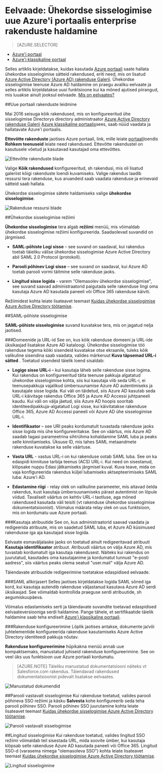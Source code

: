 <properties
    pageTitle="Ühe sisselogimise halduse enterprise rakenduste Azure Active Directory eelvaates | Microsoft Azure'i"
    description="Saate teada, kuidas hallata ühekordse sisselogimise enterprise rakenduste Azure Active Directory abil"
    services="active-directory"
    documentationCenter=""
    authors="asmalser"
    manager="femila"
    editor=""/>

<tags
    ms.service="active-directory"
    ms.devlang="na"
    ms.topic="article"
    ms.tgt_pltfrm="na"
    ms.workload="identity"
    ms.date="09/30/2016"
    ms.author="asmalser"/>

# <a name="preview-managing-single-sign-on-for-enterprise-apps-in-the-new-azure-portal"></a>Eelvaade: Ühekordse sisselogimise uue Azure'i portaalis enterprise rakenduste haldamine

> [AZURE.SELECTOR]
- [Azure'i portaal](active-directory-enterprise-apps-manage-sso.md)
- [Azure'i klassikaline portaal](active-directory-sso-integrate-saas-apps.md)

Selles artiklis kirjeldatakse, kuidas kasutada [Azure portaali](https://portal.azure.com) saate hallata ühekordse sisselogimise sätteid rakendused, eriti need, mis on lisatud [Azure Active Directory (Azure AD) rakenduse Galerii](active-directory-appssoaccess-whatis.md#get-started-with-the-azure-ad-application-gallery). Ühekordse sisselogimise teenuse Azure AD haldamine on praegu avaliku eelvaate ja selles artiklis kirjeldatakse uusi funktsioone kui ka mõned ajutised piirangud, mis luuakse ainult jooksul eelvaade. [Mis on eelvaates?](active-directory-preview-explainer.md)

##<a name="finding-your-apps-in-the-new-portal"></a>Uue portaali rakenduste leidmine

Mai 2016 seisuga kõik rakendused, mis on konfigureeritud ühe sisselogimise Directorys directory administraator [Azure Active Directory rakenduse Galerii](active-directory-appssoaccess-whatis.md#get-started-with-the-azure-ad-application-gallery) [Azure klassikaline portaalis](https://manage.windowsazure.com)sees, saab nüüd vaadata ja hallatavate Azure'i portaalis.

**Ettevõtte rakenduste** jaotises Azure portaali, link, mille leiate [portaali](https://portal.azure.com)loendis **Rohkem teenuseid** leiate need rakendused. Ettevõtte rakendustel on kasutusele võetud ja kasutavad kasutajad oma ettevõttes.

![Ettevõtte rakenduste blade][1]

Valige **Kõik rakendused** konfigureeritud, sh rakendusi, mis oli lisatud galeriist kõigi rakenduste loendi kuvamiseks. Valige rakendus laadib ressursi tera rakenduse, kus aruandeid saab vaadata rakenduse ja erinevaid sätteid saab hallata.

Ühekordse sisselogimise sätete haldamiseks valige **ühekordse sisselogimise**.

![Rakenduse ressursi blade][2]


##<a name="single-sign-on-modes"></a>Ühekordse sisselogimise režiimi

**Ühekordse sisselogimise** tera algab **režiimi** menüü, mis võimaldab ühekordse sisselogimise režiimi konfigureerida. Saadaolevad suvandid on järgmised.

* **SAML-põhiste Logi sisse** – see suvand on saadaval, kui rakendus toetab täieliku välise ühekordse sisselogimise Azure Active Directory abil SAML 2.0 Protocol (protokoll).

* **Parooli põhinev Logi sisse** – see suvand on saadaval, kui Azure AD toetab parooli vormi täitmine selle rakenduse jaoks.

* **Lingitud sisse logida** - varem "Olemasolev ühekordse sisselogimise", see suvand saavad administraatorid paigutada selle rakenduse lingi oma kasutaja Azure AD kasutada paneeli või Office 365 rakenduse käiviti.

Režiimidest kohta leiate lisateavet teemast [Kuidas ühekordse sisselogimise Azure Active Directory töötamise](active-directory-appssoaccess-whatis.md#how-does-single-sign-on-with-azure-active-directory-work).


##<a name="saml-based-sign-on"></a>SAML-põhiste sisselogimise

**SAML-põhiste sisselogimise** suvand kuvatakse tera, mis on jagatud nelja jaotised.

###<a name="domains-and-urls"></a>Domeenide ja URL-id
See on, kus kõik rakenduse domeeni ja URL-ide üksikasjad lisatakse Azure AD kataloogi. Ühekordse sisselogimise töö rakenduse tegema kõiki sisendeid kuvatakse otse ekraanile, tuleks kõik valikuline sisendina saab vaadata, valides märkeruut **Kuva täpsemad URL-i sätted** . Toetatud sisendeid täielik loend sisaldab:

* **Logige sisse URL-i** – kui kasutaja läheb selle rakenduse sisse logima. Kui rakendus on konfigureeritud täita teenuse pakkuja algatatud ühekordse sisselogimise kohta, siis kui kasutaja viib seda URL-i, ei teenusepakkuja vajalikud ümbersuunamise Azure AD autentimiseks ja kasutajale sisse logida. Kui väli on täidetud, siis Azure AD kasutab seda URL-i käivitage rakendus Office 365 ja Azure AD Accessi juhtpaneeli kaudu. Kui väli on välja jäetud, siis Azure AD hoopis sooritab identiteedipakkuja-algatatud Logi sisse, kui käivitatakse rakenduse Office 365, Azure AD Accessi paneeli või Azure AD ühe sisselogimise URL-i.

* **Identifikaator** – see URI peaks kordumatult tuvastada rakenduse jaoks sisse logida mis ühe konfigureeritakse. See on väärtus, mis Azure AD saadab tagasi parameetrina sihtrühma kohaldamine SAML luba ja peaks selle kinnitamiseks. Üksuse ID, mis tahes SAML metaandmete rakenduse kuvatakse ka selle väärtuse.

* **Vasta URL** - vastus URL-i on kui rakenduse ootab SAML luba. See on ka edaspidi kinnituse tarbija teenus (ACS) URL-i. Kui need on sisestanud, klõpsake nuppu Edasi jätkamiseks järgmisel kuval. Kuva teave, mida on vaja konfigureerida rakendus küljel lubamiseks aktsepteerimiseks SAML luba: Azure'i AD.

* **Edastamine riigi** - relay olek on valikuline parameeter, mis aitavad öelda rakendus, kust kasutaja ümbersuunamiseks pärast autentimist on lõpule viidud. Tavaliselt väärtus on kehtiv URL-i taotluse, aga mõned rakendused kasutada väli teisiti (vt rakenduse ühekordse sisselogimise dokumentatsioonist). Võimalus määrata relay olek on uus funktsioon, mis on kordumatu uue Azure portaali.

###<a name="user-attributes"></a>Kasutaja atribuutide
See on, kus administraatorid saavad vaadata ja redigeerida atribuute, mis on saadetud SAML luba, et Azure AD küsimused rakendusse iga aja kasutajad sisse logida.

Eelvaate esmaväljalaske jaoks on toetatud ainult redigeeritavad atribuuti **Kasutaja identifikaator** atribuut. Atribuudi väärtus on välja Azure AD, mis tuvastab kordumatult iga kasutaja rakendusest. Näiteks kui rakendus on juurutatud, kasutades oma kasutajanime ja kordumatut tunnust "e-posti aadress", siis väärtus peaks olema seatud "user.mail" välja Azure AD.

Täiendavate atribuutide redigeerimine toetatakse edaspidised eelvaade.

###<a name="saml-signing-certificate"></a>SAML allkirjasert
Selles jaotises kirjeldatakse logida SAML sõned iga kord, kui kasutaja autendib rakenduse väljastanud kasutava Azure AD serdi üksikasjad. See võimaldab kontrollida praeguse serdi atribuutide, sh aegumiskuupäeva.

Võimalus edastamiseks serti ja täiendavate suvandite toetavad edaspidised eelvaateversiooniga serdi haldamine. Pange tähele, et sertifikaatide täielik haldamine saab teha endiselt [Azure'i klassikaline portaali](active-directory-sso-certs.md).

###<a name="application-configuration"></a>Rakenduse konfigureerimine
Lõplik jaotises antakse, dokumente ja/või juhtelementide konfigureerida rakenduse kasutamiseks Azure Active Directory identiteedi pakkuja nõutav.

**Rakenduse konfigureerimine** hüpikakna menüü annab uue kompaktsemaks, manustatud juhiseid rakenduse konfigureerimine. See on veel üks uus funktsioon uue Azure portaali kordumatu.

> [AZURE.NOTE] Täieliku manustatud dokumentatsiooni näiteks vt Salesforce.com rakendus. Täiendavad rakendused dokumentatsioonist pidevalt lisatakse eelvaates.

![Manustatud dokumendid][3]

##<a name="password-based-sign-on"></a>Parooli vastavalt sisselogimise
Kui rakenduse toetatud, valides parooli põhineva SSO režiimi ja käsku **Salvesta** kohe konfigureerib seda teha parooli põhinev SSO. Parooli põhinev SSO juurutamine kohta leiate lisateavet teemast [Kuidas ühekordse sisselogimise Azure Active Directory töötamise](active-directory-appssoaccess-whatis.md#how-does-single-sign-on-with-azure-active-directory-work).

![Parooli vastavalt sisselogimise][4]


##<a name="linked-sign-on"></a>Lingitud sisselogimise
Kui rakenduse toetatud, valides lingitud SSO režiimi võimaldab teil sisestada URL, mida soovite ümber, kui kasutaja klõpsab selle rakenduse Azure AD kasutada paneeli või Office 365. Lingitud SSO-d (varasema nimega "olemasoleva SSO") kohta leiate lisateavet teemast [Kuidas ühekordse sisselogimise Azure Active Directory töötamise](active-directory-appssoaccess-whatis.md#how-does-single-sign-on-with-azure-active-directory-work).

![Lingitud sisselogimine][5]

[1]: ./media/active-directory-enterprise-apps-manage-sso/enterprise-apps-blade.PNG
[2]: ./media/active-directory-enterprise-apps-manage-sso/enterprise-apps-sso-blade.PNG
[3]: ./media/active-directory-enterprise-apps-manage-sso/enterprise-apps-blade-embedded-docs.PNG
[4]: ./media/active-directory-enterprise-apps-manage-sso/enterprise-apps-blade-password-sso.PNG
[5]: ./media/active-directory-enterprise-apps-manage-sso/enterprise-apps-blade-linked-sso.PNG
